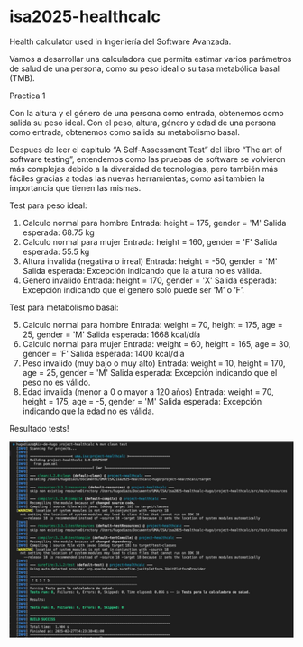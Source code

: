 # isa2025-healthcalc
Health calculator used in Ingeniería del Software Avanzada.

Vamos a desarrollar una calculadora que permita estimar varios parámetros de salud de una persona,
como su peso ideal o su tasa metabólica basal (TMB).

Practica 1

Con la altura y el género de una persona como entrada, obtenemos como salida su peso ideal.
Con el peso, altura, género y edad de una persona como entrada, obtenemos como salida su metabolismo basal.

Despues de leer el capitulo “A Self-Assessment Test” del libro “The art of software testing”, entendemos como las pruebas de software se volvieron más complejas debido a la diversidad de tecnologías, pero también más fáciles gracias a todas las nuevas herramientas; como asi tambien la importancia que tienen las mismas.


Test para peso ideal:

1.	Calculo normal para hombre
Entrada: height = 175, gender = 'M'
Salida esperada: 68.75 kg
2.	Calculo normal para mujer
Entrada: height = 160, gender = 'F'
Salida esperada: 55.5 kg
3.	Altura invalida (negativa o irreal)
Entrada: height = -50, gender = 'M'
Salida esperada: Excepción indicando que la altura no es válida.
4.	Genero invalido
Entrada: height = 170, gender = 'X'
Salida esperada: Excepción indicando que el genero solo puede ser ‘M’ o ‘F’.

Test para metabolismo basal:

5.	Calculo normal para hombre
Entrada: weight = 70, height = 175, age = 25, gender = 'M'
Salida esperada: 1668 kcal/día
6.	Calculo normal para mujer
Entrada: weight = 60, height = 165, age = 30, gender = 'F'
Salida esperada: 1400 kcal/día
7.	Peso invalido (muy bajo o muy alto)
Entrada: weight = 10, height = 170, age = 25, gender = 'M'
Salida esperada: Excepción indicando que el peso no es válido.
8.	Edad invalida (menor a 0 o mayor a 120 años)
Entrada: weight = 70, height = 175, age = -5, gender = 'M'
Salida esperada: Excepción indicando que la edad no es válida.



Resultado tests!


![Resultado tests! ](project-healthcalc/Imagenes/resultado-tests.jpg)